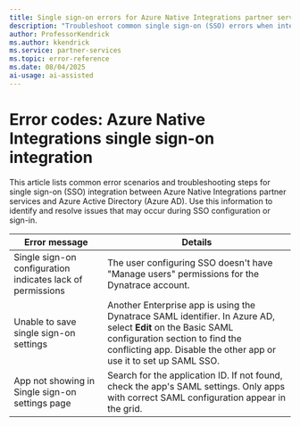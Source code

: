 ```yaml
---
title: Single sign-on errors for Azure Native Integrations partner services.
description: "Troubleshoot common single sign-on (SSO) errors when integrating Azure Native Integrations with Azure AD."
author: ProfessorKendrick
ms.author: kkendrick
ms.service: partner-services
ms.topic: error-reference 
ms.date: 08/04/2025
ai-usage: ai-assisted
---
```


# Error codes: Azure Native Integrations single sign-on integration

This article lists common error scenarios and troubleshooting steps for single sign-on (SSO) integration between Azure Native Integrations partner services and Azure Active Directory (Azure AD). Use this information to identify and resolve issues that may occur during SSO configuration or sign-in.

| Error message | Details |
| --- | --- |
| Single sign-on configuration indicates lack of permissions | The user configuring SSO doesn't have "Manage users" permissions for the Dynatrace account. |
| Unable to save single sign-on settings | Another Enterprise app is using the Dynatrace SAML identifier. In Azure AD, select **Edit** on the Basic SAML configuration section to find the conflicting app. Disable the other app or use it to set up SAML SSO. |
| App not showing in Single sign-on settings page | Search for the application ID. If not found, check the app's SAML settings. Only apps with correct SAML configuration appear in the grid. |